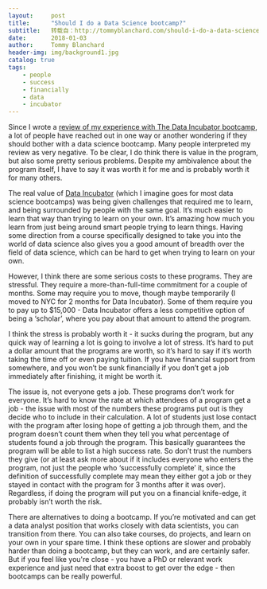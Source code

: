 ```yaml
---
layout:     post
title:      "Should I do a Data Science bootcamp?"
subtitle:   转载自：http://tommyblanchard.com/should-i-do-a-data-science-bootcamp
date:       2018-01-03
author:     Tommy Blanchard
header-img: img/background1.jpg
catalog: true
tags:
    - people
    - success
    - financially
    - data
    - incubator
---
```


Since I wrote a [review of my experience with The Data Incubator bootcamp](http://tommyblanchard.com/review-of-the-data-incubator-data-science-bootcamp), a lot of people have reached out in one way or another wondering if they should bother with a data science bootcamp. Many people interpreted my review as very negative. To be clear, I do think there is value in the program, but also some pretty serious problems. Despite my ambivalence about the program itself, I have to say it was worth it for me and is probably worth it for many others. 

The real value of [Data Incubator](http://www.thedataincubator.com/fellowship.html?ref=ce730ff6c5d6&ch=ge) (which I imagine goes for most data science bootcamps) was being given challenges that required me to learn, and being surrounded by people with the same goal. It’s much easier to learn that way than trying to learn on your own. It’s amazing how much you learn from just being around smart people trying to learn things. Having some direction from a course specifically designed to take you into the world of data science also gives you a good amount of breadth over the field of data science, which can be hard to get when trying to learn on your own.

However, I think there are some serious costs to these programs. They are stressful. They require a more-than-full-time commitment for a couple of months. Some may require you to move, though maybe temporarily (I moved to NYC for 2 months for Data Incubator). Some of them require you to pay up to $15,000 - Data Incubator offers a less competitive option of being a ‘scholar’, where you pay about that amount to attend the program.

I think the stress is probably worth it - it sucks during the program, but any quick way of learning a lot is going to involve a lot of stress. It’s hard to put a dollar amount that the programs are worth, so it’s hard to say if it’s worth taking the time off or even paying tuition. If you have financial support from somewhere, and you won’t be sunk financially if you don’t get a job immediately after finishing, it might be worth it.

The issue is, not everyone gets a job. These programs don’t work for everyone. It’s hard to know the rate at which attendees of a program get a job - the issue with most of the numbers these programs put out is they decide who to include in their calculation. A lot of students just lose contact with the program after losing hope of getting a job through them, and the program doesn’t count them when they tell you what percentage of students found a job through the program. This basically guarantees the program will be able to list a high success rate. So don’t trust the numbers they give (or at least ask more about if it includes everyone who enters the program, not just the people who ‘successfully complete’ it, since the definition of successfully complete may mean they either got a job or they stayed in contact with the program for 3 months after it was over). Regardless, if doing the program will put you on a financial knife-edge, it probably isn’t worth the risk.

There are alternatives to doing a bootcamp. If you’re motivated and can get a data analyst position that works closely with data scientists, you can transition from there. You can also take courses, do projects, and learn on your own in your spare time. I think these options are slower and probably harder than doing a bootcamp, but they can work, and are certainly safer. But if you feel like you're close - you have a PhD or relevant work experience and just need that extra boost to get over the edge - then bootcamps can be really powerful.
